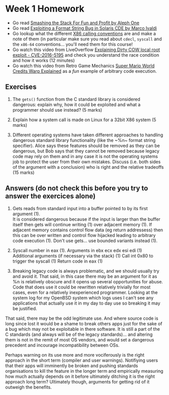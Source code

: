 # Week 1 Homework

- Go read [Smashing the Stack For Fun and Profit by Aleph One](http://phrack.org/issues/49/14.html)
- Go read [Exploiting a Format String Bug in Solaris CDE by Marco Ivaldi](http://phrack.org/issues/70/13.html)
- Go lookup what the different [X86 calling conventions](https://en.wikipedia.org/wiki/X86_calling_conventions) are and make a note of them (in particular make sure you read about `cdecl`, `syscall` and the `x86-64` conventions... you'll need them for this course!
- Go watch this video from LiveOverflow [Explaining Dirty COW local root exploit - CVE-2016-5195](https://youtu.be/kEsshExn7aE) and check you understand the race condition and how it works (12 minutes)
- Go watch this video from Retro Game Mechanics [Super Mario World Credits Warp Explained](https://youtu.be/vAHXK2wut_I) as a *fun* example of arbitrary code execution.

## Exercises

1. The `gets()` function from the C standard library is considered dangerous: explain why, how it could be exploited and what a programmer should use instead? (5 marks)

2. Explain how a system call is made on Linux for a 32bit X86 system (5 marks)

3. Different operating systems have taken different approaches to handling dangerous standard library functionality (like the ~%n~ format string specifier).  Alice says these features should be removed as they can be dangerous, but Bob says that they cannot be removed because legacy code may rely on them and in any case it is not the operating systems job to protect the user from their own mistakes.  Discuss (i.e. both sides of the argument with a conclusion) who is right and the relative tradeoffs (15 marks)



## Answers (do not check this before you try to answer the exercices alone)

1. Gets reads from standard input into a buffer pointed to by its first argument (1).  
It is considered dangerous because if the input is larger than the buffer itself then gets will continue writing (1) over adjacent memory (1).
If adjacent memory contains control flow data (eg return addressess) then this can be over written and control flow hijacked leading to arbitrary code execution (1).  Don't use gets... use bounded variants instead (1).

2. Syscall number in eax (1).
Arguments in ebx ecx edx esi edi (1)
Additional arguments (if necessary via the stack) (1)
Call int 0x80 to trigger the syscall (1)
Return code in eax (1)

3. Breaking legacy code is always problematic, and we should usually try and avoid it.
That said, in this case there may be an argument for it as %n is relatively obscure and it opens up several opportunities for abuse.
Code that does use it could be rewritten relatively trivially for most cases, even for a relatively inexperienced programmer.
Looking at the system log for my OpenBSD system which logs uses I can't see any applications that actually use it in my day to day use so breaking it may be justified.

That said, there may be the odd legitimate use.  And where source code is long since lost it would be a shame to break others apps just for the sake of a bug which may not be exploitable in there software.  It is still a part of the C standards (and always will be of the legacy standards)... and altering them is not in the remit of most OS vendors, and would set a dangerous precedent and incourage incompatibility between OSs.

Perhaps warning on its use more and more vociferously is the right approach in the short term (compiler and user warnings).  Notifiying users that their apps will imminently be broken and pushing standards organisations to kill the feature in the longer term and empirically measuring how much actually depends on it before ultimately ditching it is the right approach long term?  Ultimately though, arguments for getting rid of it outweigh the benefits.




